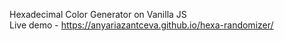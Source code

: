 Hexadecimal Color Generator on Vanilla JS
<br>Live demo - https://anyariazantceva.github.io/hexa-randomizer/
